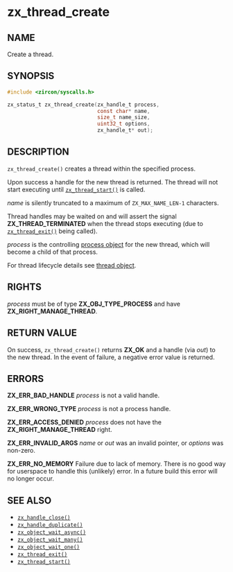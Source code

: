 # zx_thread_create

## NAME

<!-- Updated by update-docs-from-abigen, do not edit. -->

Create a thread.

## SYNOPSIS

<!-- Updated by update-docs-from-abigen, do not edit. -->

```c
#include <zircon/syscalls.h>

zx_status_t zx_thread_create(zx_handle_t process,
                             const char* name,
                             size_t name_size,
                             uint32_t options,
                             zx_handle_t* out);
```

## DESCRIPTION

`zx_thread_create()` creates a thread within the specified process.

Upon success a handle for the new thread is returned.  The thread
will not start executing until [`zx_thread_start()`] is called.

*name* is silently truncated to a maximum of `ZX_MAX_NAME_LEN-1` characters.

Thread handles may be waited on and will assert the signal
**ZX_THREAD_TERMINATED** when the thread stops executing (due to
[`zx_thread_exit()`] being called).

*process* is the controlling [process object](/docs/concepts/objects/process.md) for the
new thread, which will become a child of that process.

For thread lifecycle details see [thread object](/docs/concepts/objects/thread.md).

## RIGHTS

<!-- Updated by update-docs-from-abigen, do not edit. -->

*process* must be of type **ZX_OBJ_TYPE_PROCESS** and have **ZX_RIGHT_MANAGE_THREAD**.

## RETURN VALUE

On success, `zx_thread_create()` returns **ZX_OK** and a handle (via *out*)
to the new thread.  In the event of failure, a negative error value is
returned.

## ERRORS

**ZX_ERR_BAD_HANDLE**  *process* is not a valid handle.

**ZX_ERR_WRONG_TYPE**  *process* is not a process handle.

**ZX_ERR_ACCESS_DENIED**  *process* does not have the **ZX_RIGHT_MANAGE_THREAD** right.

**ZX_ERR_INVALID_ARGS**  *name* or *out* was an invalid pointer, or *options* was
non-zero.

**ZX_ERR_NO_MEMORY**  Failure due to lack of memory.
There is no good way for userspace to handle this (unlikely) error.
In a future build this error will no longer occur.

## SEE ALSO

 - [`zx_handle_close()`]
 - [`zx_handle_duplicate()`]
 - [`zx_object_wait_async()`]
 - [`zx_object_wait_many()`]
 - [`zx_object_wait_one()`]
 - [`zx_thread_exit()`]
 - [`zx_thread_start()`]

<!-- References updated by update-docs-from-abigen, do not edit. -->

[`zx_handle_close()`]: handle_close.md
[`zx_handle_duplicate()`]: handle_duplicate.md
[`zx_object_wait_async()`]: object_wait_async.md
[`zx_object_wait_many()`]: object_wait_many.md
[`zx_object_wait_one()`]: object_wait_one.md
[`zx_thread_exit()`]: thread_exit.md
[`zx_thread_start()`]: thread_start.md
